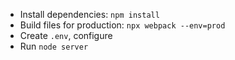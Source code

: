 * Install dependencies: `npm install`
* Build files for production: `npx webpack --env=prod`
* Create `.env`, configure
* Run `node server`
